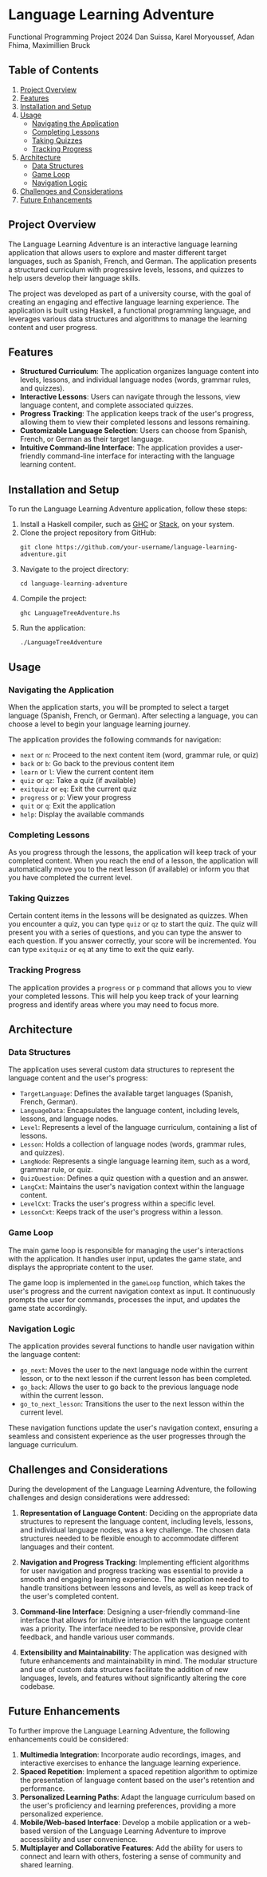 # Language Learning Adventure
Functional Programming Project 2024
Dan Suissa, Karel Moryoussef, Adan Fhima, Maximillien Bruck

## Table of Contents
1. [Project Overview](#project-overview)
2. [Features](#features)
3. [Installation and Setup](#installation-and-setup)
4. [Usage](#usage)
   - [Navigating the Application](#navigating-the-application)
   - [Completing Lessons](#completing-lessons)
   - [Taking Quizzes](#taking-quizzes)
   - [Tracking Progress](#tracking-progress)
5. [Architecture](#architecture)
   - [Data Structures](#data-structures)
   - [Game Loop](#game-loop)
   - [Navigation Logic](#navigation-logic)
6. [Challenges and Considerations](#challenges-and-considerations)
7. [Future Enhancements](#future-enhancements)

## Project Overview
The Language Learning Adventure is an interactive language learning application that allows users to explore and master different target languages, such as Spanish, French, and German. The application presents a structured curriculum with progressive levels, lessons, and quizzes to help users develop their language skills.

The project was developed as part of a university course, with the goal of creating an engaging and effective language learning experience. The application is built using Haskell, a functional programming language, and leverages various data structures and algorithms to manage the learning content and user progress.

## Features
- **Structured Curriculum**: The application organizes language content into levels, lessons, and individual language nodes (words, grammar rules, and quizzes).
- **Interactive Lessons**: Users can navigate through the lessons, view language content, and complete associated quizzes.
- **Progress Tracking**: The application keeps track of the user's progress, allowing them to view their completed lessons and lessons remaining.
- **Customizable Language Selection**: Users can choose from Spanish, French, or German as their target language.
- **Intuitive Command-line Interface**: The application provides a user-friendly command-line interface for interacting with the language learning content.

## Installation and Setup
To run the Language Learning Adventure application, follow these steps:

1. Install a Haskell compiler, such as [GHC](https://www.haskell.org/ghc/) or [Stack](https://docs.haskellstack.org/en/stable/README/), on your system.
2. Clone the project repository from GitHub:
   ```
   git clone https://github.com/your-username/language-learning-adventure.git
   ```
3. Navigate to the project directory:
   ```
   cd language-learning-adventure
   ```
4. Compile the project:
   ```
   ghc LanguageTreeAdventure.hs
   ```
5. Run the application:
   ```
   ./LanguageTreeAdventure
   ```

## Usage

### Navigating the Application
When the application starts, you will be prompted to select a target language (Spanish, French, or German). After selecting a language, you can choose a level to begin your language learning journey.

The application provides the following commands for navigation:
- `next` or `n`: Proceed to the next content item (word, grammar rule, or quiz)
- `back` or `b`: Go back to the previous content item
- `learn` or `l`: View the current content item
- `quiz` or `qz`: Take a quiz (if available)
- `exitquiz` or `eq`: Exit the current quiz
- `progress` or `p`: View your progress
- `quit` or `q`: Exit the application
- `help`: Display the available commands

### Completing Lessons
As you progress through the lessons, the application will keep track of your completed content. When you reach the end of a lesson, the application will automatically move you to the next lesson (if available) or inform you that you have completed the current level.

### Taking Quizzes
Certain content items in the lessons will be designated as quizzes. When you encounter a quiz, you can type `quiz` or `qz` to start the quiz. The quiz will present you with a series of questions, and you can type the answer to each question. If you answer correctly, your score will be incremented. You can type `exitquiz` or `eq` at any time to exit the quiz early.

### Tracking Progress
The application provides a `progress` or `p` command that allows you to view your completed lessons. This will help you keep track of your learning progress and identify areas where you may need to focus more.

## Architecture

### Data Structures
The application uses several custom data structures to represent the language content and the user's progress:

- `TargetLanguage`: Defines the available target languages (Spanish, French, German).
- `LanguageData`: Encapsulates the language content, including levels, lessons, and language nodes.
- `Level`: Represents a level of the language curriculum, containing a list of lessons.
- `Lesson`: Holds a collection of language nodes (words, grammar rules, and quizzes).
- `LangNode`: Represents a single language learning item, such as a word, grammar rule, or quiz.
- `QuizQuestion`: Defines a quiz question with a question and an answer.
- `LangCxt`: Maintains the user's navigation context within the language content.
- `LevelCxt`: Tracks the user's progress within a specific level.
- `LessonCxt`: Keeps track of the user's progress within a lesson.

### Game Loop
The main game loop is responsible for managing the user's interactions with the application. It handles user input, updates the game state, and displays the appropriate content to the user.

The game loop is implemented in the `gameLoop` function, which takes the user's progress and the current navigation context as input. It continuously prompts the user for commands, processes the input, and updates the game state accordingly.

### Navigation Logic
The application provides several functions to handle user navigation within the language content:

- `go_next`: Moves the user to the next language node within the current lesson, or to the next lesson if the current lesson has been completed.
- `go_back`: Allows the user to go back to the previous language node within the current lesson.
- `go_to_next_lesson`: Transitions the user to the next lesson within the current level.

These navigation functions update the user's navigation context, ensuring a seamless and consistent experience as the user progresses through the language curriculum.

## Challenges and Considerations
During the development of the Language Learning Adventure, the following challenges and design considerations were addressed:

1. **Representation of Language Content**: Deciding on the appropriate data structures to represent the language content, including levels, lessons, and individual language nodes, was a key challenge. The chosen data structures needed to be flexible enough to accommodate different languages and their content.

2. **Navigation and Progress Tracking**: Implementing efficient algorithms for user navigation and progress tracking was essential to provide a smooth and engaging learning experience. The application needed to handle transitions between lessons and levels, as well as keep track of the user's completed content.

3. **Command-line Interface**: Designing a user-friendly command-line interface that allows for intuitive interaction with the language content was a priority. The interface needed to be responsive, provide clear feedback, and handle various user commands.

4. **Extensibility and Maintainability**: The application was designed with future enhancements and maintainability in mind. The modular structure and use of custom data structures facilitate the addition of new languages, levels, and features without significantly altering the core codebase.

## Future Enhancements
To further improve the Language Learning Adventure, the following enhancements could be considered:

1. **Multimedia Integration**: Incorporate audio recordings, images, and interactive exercises to enhance the language learning experience.
2. **Spaced Repetition**: Implement a spaced repetition algorithm to optimize the presentation of language content based on the user's retention and performance.
3. **Personalized Learning Paths**: Adapt the language curriculum based on the user's proficiency and learning preferences, providing a more personalized experience.
4. **Mobile/Web-based Interface**: Develop a mobile application or a web-based version of the Language Learning Adventure to improve accessibility and user convenience.
5. **Multiplayer and Collaborative Features**: Add the ability for users to connect and learn with others, fostering a sense of community and shared learning.


